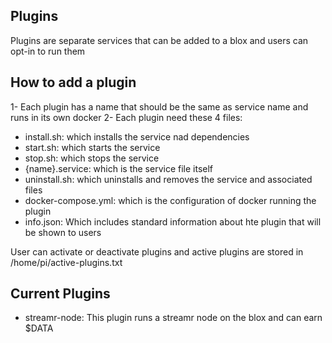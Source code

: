 ## Plugins

Plugins are separate services that can be added to a blox and users can opt-in to run them

## How to add a plugin

1- Each plugin has a name that should be the same as service name and runs in its own docker
2- Each plugin need these 4 files:
- install.sh: which installs the service nad dependencies
- start.sh: which starts the service
- stop.sh: which stops the service
- {name}.service: which is the service file itself
- uninstall.sh: which uninstalls and removes the service and associated files
- docker-compose.yml: which is the configuration of docker running the plugin
- info.json: Which includes standard information about hte plugin that will be shown to users

User can activate or deactivate plugins and active plugins are stored in /home/pi/active-plugins.txt

## Current Plugins

- streamr-node: This plugin runs a streamr node on the blox and can earn $DATA